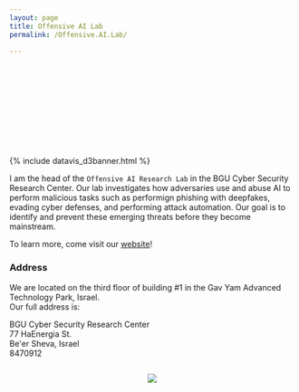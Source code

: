 ```yaml
---
layout: page
title: Offensive AI Lab
permalink: /Offensive.AI.Lab/

---
```


<a href="https://offensive-ai-lab.github.io/"><svg id="d3banner"></svg></a>

{% include datavis_d3banner.html %}

I am the head of the `Offensive AI Research Lab` in the BGU Cyber Security Research Center. Our lab investigates how adversaries use and abuse AI to perform malicious tasks such as performign phishing with deepfakes, evading cyber defenses, and performing attack automation. Our goal is to identify and prevent these emerging threats before they become mainstream.

To learn more, come visit our [website](https://offensive-ai-lab.github.io/)!



### Address

We are located on the third floor of building #1 in the Gav Yam Advanced Technology Park, Israel.<br/>Our full address is:

BGU Cyber Security Research Center<br/>77 HaEnergia St.<br/>Be'er Sheva, Israel<br/>8470912

<div class="container" style="display: flex;">
        <div style="flex-grow: 1;">
            <p align="center"> 
                 <a href="https://offensive-ai-lab.github.io/">
                <img width="auto" height="auto" src="{{site.baseurl}}/assets/images/gavyam.jpg" > 
                </a></p>
                </div></div>